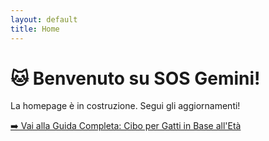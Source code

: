 ```yaml
---
layout: default
title: Home
---
```


# 🐱 Benvenuto su SOS Gemini!

<p>La homepage è in costruzione. Segui gli aggiornamenti!</p>

<p>
  <a href="/centro/alimentazione_gatto_eta.html">➡️ Vai alla Guida Completa: Cibo per Gatti in Base all'Età</a>
</p>
